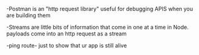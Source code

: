 
-Postman is an "http request library" useful for debugging APIS when you are building them

-Streams are little bits of information that come in one at a time in Node.
 payloads come into an http request as a stream

 -ping route- just to show that ur app is still alive